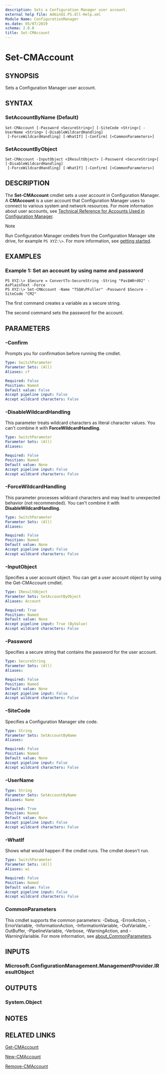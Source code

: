 ```yaml
---
description: Sets a Configuration Manager user account.
external help file: AdminUI.PS.dll-Help.xml
Module Name: ConfigurationManager
ms.date: 05/07/2019
schema: 2.0.0
title: Set-CMAccount
---
```


# Set-CMAccount

## SYNOPSIS
Sets a Configuration Manager user account.

## SYNTAX

### SetAccountByName (Default)
```
Set-CMAccount [-Password <SecureString>] [-SiteCode <String>] -UserName <String> [-DisableWildcardHandling]
 [-ForceWildcardHandling] [-WhatIf] [-Confirm] [<CommonParameters>]
```

### SetAccountByObject
```
Set-CMAccount -InputObject <IResultObject> [-Password <SecureString>] [-DisableWildcardHandling]
 [-ForceWildcardHandling] [-WhatIf] [-Confirm] [<CommonParameters>]
```

## DESCRIPTION
The **Set-CMAccount** cmdlet sets a user account in Configuration Manager.
A **CMAccount** is a user account that Configuration Manager uses to connect to various system and network resources.
For more information about user accounts, see [Technical Reference for Accounts Used in Configuration Manager](/mem/configmgr/core/plan-design/hierarchy/accounts).

> [!NOTE]
> Run Configuration Manager cmdlets from the Configuration Manager site drive, for example `PS XYZ:\>`. For more information, see [getting started](/powershell/sccm/overview).

## EXAMPLES

### Example 1: Set an account by using name and password
```
PS XYZ:\> $Secure = ConvertTo-SecureString -String "Pas$W0rd02" -AsPlainText -Force
PS XYZ:\> Set-CMAccount -Name "TSQA\PFuller" -Password $Secure -SiteCode "CM2"
```

The first command creates a variable as a secure string.

The second command sets the password for the account.

## PARAMETERS

### -Confirm
Prompts you for confirmation before running the cmdlet.

```yaml
Type: SwitchParameter
Parameter Sets: (All)
Aliases: cf

Required: False
Position: Named
Default value: False
Accept pipeline input: False
Accept wildcard characters: False
```

### -DisableWildcardHandling

This parameter treats wildcard characters as literal character values. You can't combine it with **ForceWildcardHandling**.

```yaml
Type: SwitchParameter
Parameter Sets: (All)
Aliases:

Required: False
Position: Named
Default value: None
Accept pipeline input: False
Accept wildcard characters: False
```

### -ForceWildcardHandling

This parameter processes wildcard characters and may lead to unexpected behavior (not recommended). You can't combine it with **DisableWildcardHandling**.

```yaml
Type: SwitchParameter
Parameter Sets: (All)
Aliases:

Required: False
Position: Named
Default value: None
Accept pipeline input: False
Accept wildcard characters: False
```

### -InputObject
Specifies a user account object.
You can get a user account object by using the Get-CMAccount cmdlet.

```yaml
Type: IResultObject
Parameter Sets: SetAccountByObject
Aliases: Account

Required: True
Position: Named
Default value: None
Accept pipeline input: True (ByValue)
Accept wildcard characters: False
```

### -Password
Specifies a secure string that contains the password for the user account.

```yaml
Type: SecureString
Parameter Sets: (All)
Aliases:

Required: False
Position: Named
Default value: None
Accept pipeline input: False
Accept wildcard characters: False
```

### -SiteCode
Specifies a Configuration Manager site code.

```yaml
Type: String
Parameter Sets: SetAccountByName
Aliases:

Required: False
Position: Named
Default value: None
Accept pipeline input: False
Accept wildcard characters: False
```

### -UserName
```yaml
Type: String
Parameter Sets: SetAccountByName
Aliases: Name

Required: True
Position: Named
Default value: None
Accept pipeline input: False
Accept wildcard characters: False
```

### -WhatIf

Shows what would happen if the cmdlet runs. The cmdlet doesn't run.

```yaml
Type: SwitchParameter
Parameter Sets: (All)
Aliases: wi

Required: False
Position: Named
Default value: False
Accept pipeline input: False
Accept wildcard characters: False
```

### CommonParameters
This cmdlet supports the common parameters: -Debug, -ErrorAction, -ErrorVariable, -InformationAction, -InformationVariable, -OutVariable, -OutBuffer, -PipelineVariable, -Verbose, -WarningAction, and -WarningVariable. For more information, see [about_CommonParameters](http://go.microsoft.com/fwlink/?LinkID=113216).

## INPUTS

### Microsoft.ConfigurationManagement.ManagementProvider.IResultObject

## OUTPUTS

### System.Object
## NOTES

## RELATED LINKS

[Get-CMAccount](Get-CMAccount.md)

[New-CMAccount](New-CMAccount.md)

[Remove-CMAccount](Remove-CMAccount.md)
